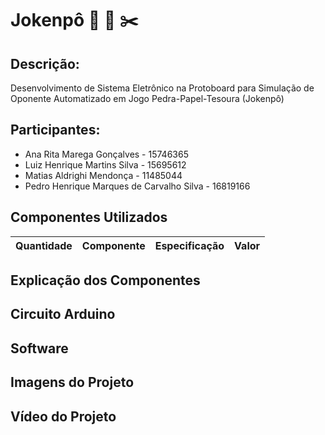 # Jokenpô :moyai: :page_facing_up: :scissors:
## Descrição:
Desenvolvimento de Sistema Eletrônico na Protoboard para Simulação de Oponente Automatizado em Jogo Pedra-Papel-Tesoura (Jokenpô)
## Participantes:
* Ana Rita Marega Gonçalves - 15746365
* Luiz Henrique Martins Silva - 15695612
* Matias Aldrighi Mendonça - 11485044
* Pedro Henrique Marques de Carvalho Silva - 16819166
## Componentes Utilizados
| Quantidade  | Componente | Especificação | Valor |
| ------------- | ------------- | ------------- | ------------- |
## Explicação dos Componentes
## Circuito Arduino
## Software 
## Imagens do Projeto
## Vídeo do Projeto
